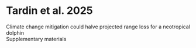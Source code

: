 # Tardin et al. 2025
Climate change mitigation could halve projected range loss for a neotropical dolphin<br/>
Supplementary materials
